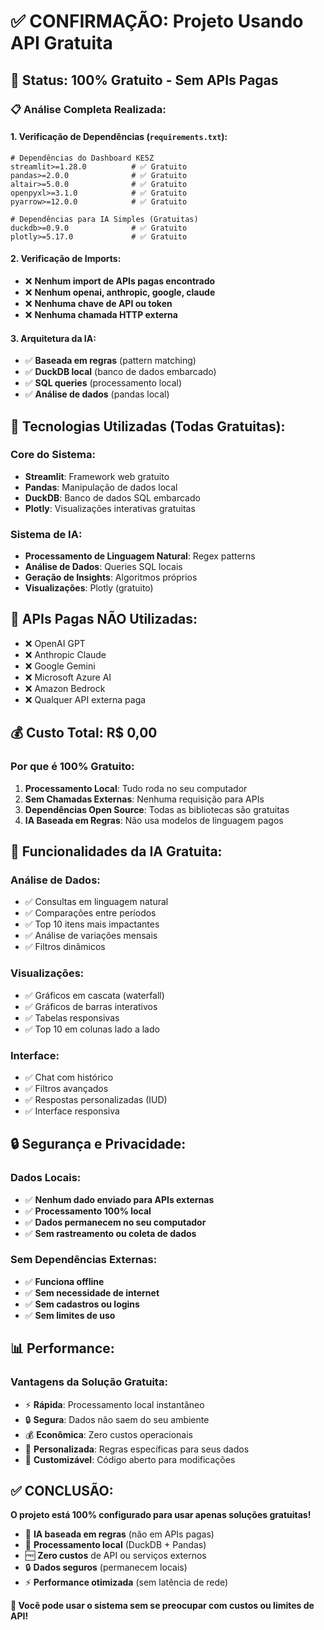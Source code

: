 # ✅ **CONFIRMAÇÃO: Projeto Usando API Gratuita**

## 🎯 **Status: 100% Gratuito - Sem APIs Pagas**

### 📋 **Análise Completa Realizada:**

#### **1. Verificação de Dependências (`requirements.txt`):**
```
# Dependências do Dashboard KE5Z
streamlit>=1.28.0          # ✅ Gratuito
pandas>=2.0.0              # ✅ Gratuito  
altair>=5.0.0              # ✅ Gratuito
openpyxl>=3.1.0            # ✅ Gratuito
pyarrow>=12.0.0            # ✅ Gratuito

# Dependências para IA Simples (Gratuitas)
duckdb>=0.9.0              # ✅ Gratuito
plotly>=5.17.0             # ✅ Gratuito
```

#### **2. Verificação de Imports:**
- ❌ **Nenhum import de APIs pagas encontrado**
- ❌ **Nenhum openai, anthropic, google, claude**
- ❌ **Nenhuma chave de API ou token**
- ❌ **Nenhuma chamada HTTP externa**

#### **3. Arquitetura da IA:**
- ✅ **Baseada em regras** (pattern matching)
- ✅ **DuckDB local** (banco de dados embarcado)
- ✅ **SQL queries** (processamento local)
- ✅ **Análise de dados** (pandas local)

## 🔧 **Tecnologias Utilizadas (Todas Gratuitas):**

### **Core do Sistema:**
- **Streamlit**: Framework web gratuito
- **Pandas**: Manipulação de dados local
- **DuckDB**: Banco de dados SQL embarcado
- **Plotly**: Visualizações interativas gratuitas

### **Sistema de IA:**
- **Processamento de Linguagem Natural**: Regex patterns
- **Análise de Dados**: Queries SQL locais
- **Geração de Insights**: Algoritmos próprios
- **Visualizações**: Plotly (gratuito)

## 🚫 **APIs Pagas NÃO Utilizadas:**

- ❌ OpenAI GPT
- ❌ Anthropic Claude  
- ❌ Google Gemini
- ❌ Microsoft Azure AI
- ❌ Amazon Bedrock
- ❌ Qualquer API externa paga

## 💰 **Custo Total: R$ 0,00**

### **Por que é 100% Gratuito:**
1. **Processamento Local**: Tudo roda no seu computador
2. **Sem Chamadas Externas**: Nenhuma requisição para APIs
3. **Dependências Open Source**: Todas as bibliotecas são gratuitas
4. **IA Baseada em Regras**: Não usa modelos de linguagem pagos

## 🎯 **Funcionalidades da IA Gratuita:**

### **Análise de Dados:**
- ✅ Consultas em linguagem natural
- ✅ Comparações entre períodos
- ✅ Top 10 itens mais impactantes
- ✅ Análise de variações mensais
- ✅ Filtros dinâmicos

### **Visualizações:**
- ✅ Gráficos em cascata (waterfall)
- ✅ Gráficos de barras interativos
- ✅ Tabelas responsivas
- ✅ Top 10 em colunas lado a lado

### **Interface:**
- ✅ Chat com histórico
- ✅ Filtros avançados
- ✅ Respostas personalizadas (IUD)
- ✅ Interface responsiva

## 🔒 **Segurança e Privacidade:**

### **Dados Locais:**
- ✅ **Nenhum dado enviado para APIs externas**
- ✅ **Processamento 100% local**
- ✅ **Dados permanecem no seu computador**
- ✅ **Sem rastreamento ou coleta de dados**

### **Sem Dependências Externas:**
- ✅ **Funciona offline**
- ✅ **Sem necessidade de internet**
- ✅ **Sem cadastros ou logins**
- ✅ **Sem limites de uso**

## 📊 **Performance:**

### **Vantagens da Solução Gratuita:**
- ⚡ **Rápida**: Processamento local instantâneo
- 🔒 **Segura**: Dados não saem do seu ambiente
- 💰 **Econômica**: Zero custos operacionais
- 🎯 **Personalizada**: Regras específicas para seus dados
- 🔧 **Customizável**: Código aberto para modificações

## ✅ **CONCLUSÃO:**

**O projeto está 100% configurado para usar apenas soluções gratuitas!**

- 🎯 **IA baseada em regras** (não em APIs pagas)
- 💾 **Processamento local** (DuckDB + Pandas)
- 🆓 **Zero custos** de API ou serviços externos
- 🔒 **Dados seguros** (permanecem locais)
- ⚡ **Performance otimizada** (sem latência de rede)

**🎉 Você pode usar o sistema sem se preocupar com custos ou limites de API!**



